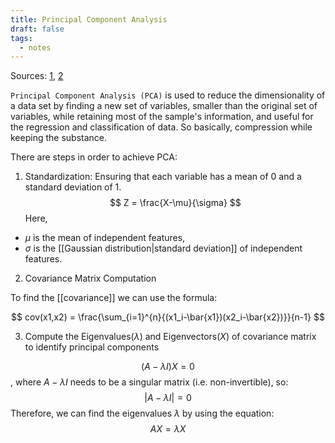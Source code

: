 ```yaml
---
title: Principal Component Analysis
draft: false
tags:
  - notes
---
```


Sources: [1](https://www.geeksforgeeks.org/principal-component-analysis-pca/), [2](https://youtu.be/FD4DeN81ODY?si=8Y1l_sGXPK-Oh6p7)

`Principal Component Analysis (PCA)` is used to reduce the dimensionality of a data set by finding a new set of variables, smaller than the original set of variables, while retaining most of the sample's information, and useful for the regression and classification of data. So basically, compression while keeping the substance.

There are steps in order to achieve PCA:

1) Standardization: Ensuring that each variable has a mean of 0 and a standard deviation of 1.
	$$ Z = \frac{X-\mu}{\sigma} $$
Here, 
* $\mu$ is the mean of independent features,
* $\sigma$ is the [[Gaussian distribution|standard deviation]] of independent features.

2) Covariance Matrix Computation

To find the [[covariance]] we can use the formula:

$$ cov(x1,x2) = \frac{\sum_{i=1}^{n}{(x1_i-\bar{x1})(x2_i-\bar{x2})}}{n-1} $$

3) Compute the Eigenvalues($\lambda$) and Eigenvectors($X$) of covariance matrix to identify principal components

$$ (A-\lambda I)X = 0 $$
, where $A-\lambda I$ needs to be a singular matrix (i.e. non-invertible), so:
$$ |A-\lambda I| = 0 $$
Therefore, we can find the eigenvalues $\lambda$ by using the equation:
$$ AX = \lambda X $$
